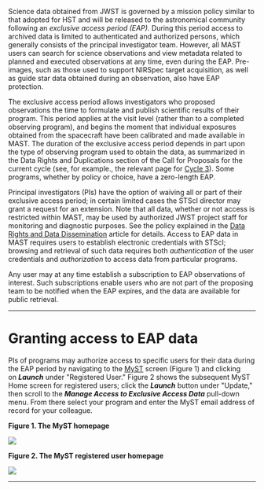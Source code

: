 Science data obtained from JWST is governed by a mission policy similar to that adopted for HST and will be released to the astronomical community following an *exclusive access* *period (EAP).* During this period access to archived data is limited to authenticated and authorized persons, which generally consists of the principal investigator team. However, all MAST users can search for science observations and view metadata related to planned and executed observations at any time, even during the EAP. Pre-images, such as those used to support NIRSpec target acquisition, as well as guide star data obtained during an observation, also have EAP protection.

The exclusive access period allows investigators who proposed observations the time to formulate and publish scientific results of their program. This period applies at the visit level (rather than to a completed observing program), and begins the moment that individual exposures obtained from the spacecraft have been calibrated and made available in MAST. The duration of the exclusive access period depends in part upon the type of observing program used to obtain the data, as summarized in the Data Rights and Duplications section of the Call for Proposals for the current cycle (see, for example., the relevant page for [Cycle 3](/jwst-opportunities-and-policies/past-jwst-proposal-opportunities/jwst-call-for-proposals-for-cycle-3/jwst-data-rights-and-duplications-cycle-3)). Some programs, whether by policy or choice, have a zero-length EAP.

Principal investigators (PIs) have the option of waiving all or part of their exclusive access period; in certain limited cases the STScI director may grant a request for an extension. Note that all data, whether or not access is restricted within MAST, may be used by authorized JWST project staff for monitoring and diagnostic purposes. See the policy explained in the [Data Rights and Data Dissemination](/jwst-opportunities-and-policies/jwst-general-science-policies/nasa-smd-policies-and-guidelines-for-the-operations-of-jwst-at-stsci/policy-2-data-rights-and-data-dissemination) article for details. Access to EAP data in MAST requires users to establish electronic credentials with STScI; browsing and retrieval of such data requires both *authentication* of the user credentials and *authorization* to access data from particular programs.

Any user may at any time establish a subscription to EAP observations of interest. Such subscriptions enable users who are not part of the proposing team to be notified when the EAP expires, and the data are available for public retrieval.

---

# Granting access to EAP data

PIs of programs may authorize access to specific users for their data during the EAP period by navigating to the [MyST](https://proper.stsci.edu/proper/authentication/auth) screen (Figure 1) and clicking on ***Launch*** under "Registered User." Figure 2 shows the subsequent MyST Home screen for registered users; click the ***Launch*** button under "Update," then scroll to the ***Manage Access to Exclusive Access Data*** pull-down menu. From there select your program and enter the MyST email address of record for your colleague.

**Figure 1. The MyST homepage**

![](/files/154687401/154687403/1/1705862293357/myST_home.png)

**Figure 2. The MyST registered user homepage**

![](/files/154687401/154687402/1/1705862293528/myST_Home_Update.png)

---

```

```

```

```